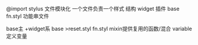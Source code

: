 @import stylus 文件模块化  一个文件负责一个样式
结构 widget 插件 base
fn.styl 功能串文件

base主 +widget系
base >reset.styl   fn.styl   mixin提供复用的函数/混合 variable 定义变量
